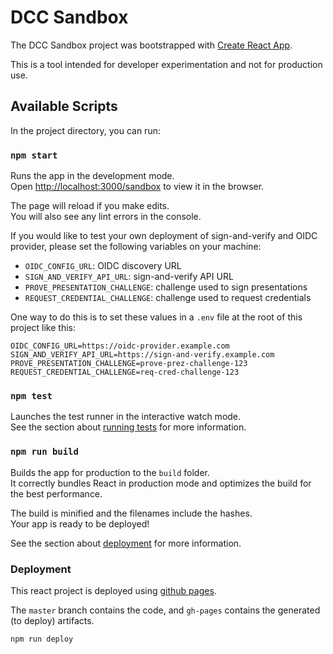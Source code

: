 # DCC Sandbox 

The DCC Sandbox project was bootstrapped with [Create React App](https://github.com/facebook/create-react-app).

This is a tool intended for developer experimentation and not for production use.

## Available Scripts

In the project directory, you can run:

### `npm start`

Runs the app in the development mode.<br />
Open [http://localhost:3000/sandbox](http://localhost:3000/sandbox) to view it in the browser.

The page will reload if you make edits.<br />
You will also see any lint errors in the console.

If you would like to test your own deployment of sign-and-verify and OIDC provider, please set the following variables on your machine:
- `OIDC_CONFIG_URL`: OIDC discovery URL
- `SIGN_AND_VERIFY_API_URL`: sign-and-verify API URL
- `PROVE_PRESENTATION_CHALLENGE`: challenge used to sign presentations
- `REQUEST_CREDENTIAL_CHALLENGE`: challenge used to request credentials

One way to do this is to set these values in a `.env` file at the root of this project like this:
```
OIDC_CONFIG_URL=https://oidc-provider.example.com
SIGN_AND_VERIFY_API_URL=https://sign-and-verify.example.com
PROVE_PRESENTATION_CHALLENGE=prove-prez-challenge-123
REQUEST_CREDENTIAL_CHALLENGE=req-cred-challenge-123
```

### `npm test`

Launches the test runner in the interactive watch mode.<br />
See the section about [running tests](https://facebook.github.io/create-react-app/docs/running-tests) for more information.

### `npm run build`

Builds the app for production to the `build` folder.<br />
It correctly bundles React in production mode and optimizes the build for the best performance.

The build is minified and the filenames include the hashes.<br />
Your app is ready to be deployed!

See the section about [deployment](https://facebook.github.io/create-react-app/docs/deployment) for more information.


### Deployment

This react project is deployed using [github pages](https://create-react-app.dev/docs/deployment/#github-pages).

The `master` branch contains the code, and `gh-pages` contains the generated (to deploy) artifacts.

```
npm run deploy
```

